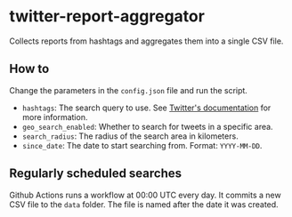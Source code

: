# twitter-report-aggregator
 Collects reports from hashtags and aggregates them into a single CSV file. 

## How to
Change the parameters in the `config.json` file and run the script.
- `hashtags`: The search query to use. See [Twitter's documentation](https://developer.twitter.com/en/docs/tweets/search/guides/standard-operators) for more information.
- `geo_search_enabled`: Whether to search for tweets in a specific area.
- `search_radius`: The radius of the search area in kilometers.
- `since_date`: The date to start searching from. Format: `YYYY-MM-DD`.

## Regularly scheduled searches
Github Actions runs a workflow at 00:00 UTC every day. It commits a new CSV file to the `data` folder. The file is named after the date it was created.